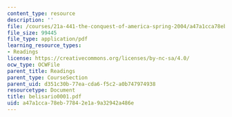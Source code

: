```yaml
---
content_type: resource
description: ''
file: /courses/21a-441-the-conquest-of-america-spring-2004/a47a1cca78eb77842e1a9a32942a486e_belisario0001.pdf
file_size: 99445
file_type: application/pdf
learning_resource_types:
- Readings
license: https://creativecommons.org/licenses/by-nc-sa/4.0/
ocw_type: OCWFile
parent_title: Readings
parent_type: CourseSection
parent_uid: d351c30b-77ea-cda6-f5c2-a0b747974938
resourcetype: Document
title: belisario0001.pdf
uid: a47a1cca-78eb-7784-2e1a-9a32942a486e
---
```

